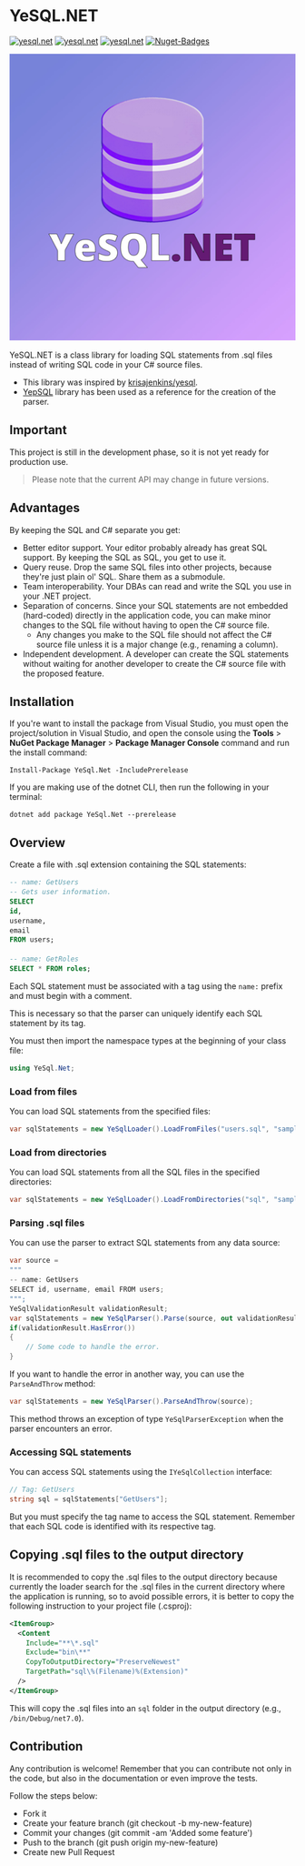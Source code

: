 # YeSQL.NET

[![yesql.net](https://img.shields.io/badge/.NET%20Standard-2.0-red)](https://github.com/ose-net/yesql.net)
[![yesql.net](https://img.shields.io/badge/License-MIT-green)](https://raw.githubusercontent.com/ose-net/yesql.net/master/LICENSE)
[![yesql.net](https://img.shields.io/badge/Project-Class%20Library-yellow)](https://github.com/ose-net/yesql.net)
[![Nuget-Badges](https://buildstats.info/nuget/yesql.net?includePreReleases=true)](https://www.nuget.org/packages/yesql.net/)

[![yesql.net](https://raw.githubusercontent.com/ose-net/yesql.net/master/yesql-logo.png)](https://github.com/ose-net/yesql.net)

YeSQL.NET is a class library for loading SQL statements from .sql files instead of writing SQL code in your C# source files.

- This library was inspired by [krisajenkins/yesql](https://github.com/krisajenkins/yesql). 
- [YepSQL](https://github.com/LionsHead/YepSQL) library has been used as a reference for the creation of the parser.

## Important

This project is still in the development phase, so it is not yet ready for production use.
> Please note that the current API may change in future versions.

## Advantages

By keeping the SQL and C# separate you get:

- Better editor support. Your editor probably already has great SQL support. By keeping the SQL as SQL, you get to use it.
- Query reuse. Drop the same SQL files into other projects, because they're just plain ol' SQL. Share them as a submodule.
- Team interoperability. Your DBAs can read and write the SQL you use in your .NET project.
- Separation of concerns. Since your SQL statements are not embedded (hard-coded) directly in the application code, you can make minor changes to the SQL file without having to open the C# source file.
  - Any changes you make to the SQL file should not affect the C# source file unless it is a major change (e.g., renaming a column).
- Independent development. A developer can create the SQL statements without waiting for another developer to create the C# source file with the proposed feature.

## Installation

If you're want to install the package from Visual Studio, you must open the project/solution in Visual Studio, and open the console using the **Tools** > **NuGet Package Manager** > **Package Manager Console** command and run the install command:
```
Install-Package YeSql.Net -IncludePrerelease
```
If you are making use of the dotnet CLI, then run the following in your terminal:
```
dotnet add package YeSql.Net --prerelease
```

## Overview

Create a file with .sql extension containing the SQL statements:
```sql
-- name: GetUsers
-- Gets user information.
SELECT 
id, 
username, 
email 
FROM users;

-- name: GetRoles
SELECT * FROM roles;
```
Each SQL statement must be associated with a tag using the `name:` prefix and must begin with a comment.

This is necessary so that the parser can uniquely identify each SQL statement by its tag.

You must then import the namespace types at the beginning of your class file:
```cs
using YeSql.Net;
```

### Load from files

You can load SQL statements from the specified files:
```cs
var sqlStatements = new YeSqlLoader().LoadFromFiles("users.sql", "sample.sql");
```

### Load from directories

You can load SQL statements from all the SQL files in the specified directories:
```cs
var sqlStatements = new YeSqlLoader().LoadFromDirectories("sql", "samples");
```

### Parsing .sql files

You can use the parser to extract SQL statements from any data source:
```cs
var source =
"""
-- name: GetUsers
SELECT id, username, email FROM users;
""";
YeSqlValidationResult validationResult;
var sqlStatements = new YeSqlParser().Parse(source, out validationResult);
if(validationResult.HasError())
{
    // Some code to handle the error.
}
```
If you want to handle the error in another way, you can use the `ParseAndThrow` method:
```cs
var sqlStatements = new YeSqlParser().ParseAndThrow(source);
```
This method throws an exception of type `YeSqlParserException` when the parser encounters an error.

### Accessing SQL statements

You can access SQL statements using the `IYeSqlCollection` interface:
```cs
// Tag: GetUsers
string sql = sqlStatements["GetUsers"];
```
But you must specify the tag name to access the SQL statement. Remember that each SQL code is identified with its respective tag.

## Copying .sql files to the output directory

It is recommended to copy the .sql files to the output directory because currently the loader search for the .sql files in the current directory where the application is running, so to avoid possible errors, it is better to copy the following instruction to your project file (.csproj):
```xml
<ItemGroup>
  <Content 
    Include="**\*.sql"
    Exclude="bin\**"
    CopyToOutputDirectory="PreserveNewest" 
    TargetPath="sql\%(Filename)%(Extension)" 
  />
</ItemGroup>
```
This will copy the .sql files into an `sql` folder in the output directory (e.g., `/bin/Debug/net7.0`).

## Contribution

Any contribution is welcome! Remember that you can contribute not only in the code, but also in the documentation or even improve the tests.

Follow the steps below:

- Fork it
- Create your feature branch (git checkout -b my-new-feature)
- Commit your changes (git commit -am 'Added some feature')
- Push to the branch (git push origin my-new-feature)
- Create new Pull Request
